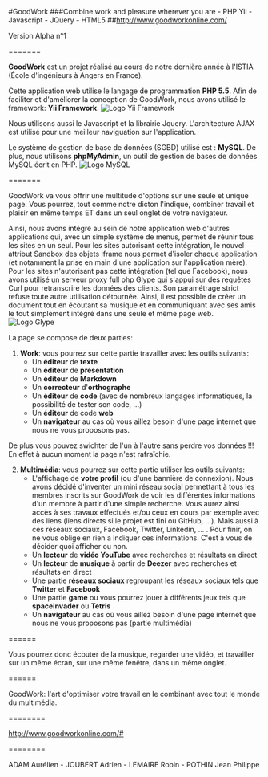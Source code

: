 #GoodWork
###Combine work and pleasure wherever you are - PHP Yii - Javascript - JQuery - HTML5
##http://www.goodworkonline.com/


Version Alpha n°1

=======

**GoodWork** est un projet réalisé au cours de notre dernière année à l'ISTIA (École d'ingénieurs à Angers en France).


Cette application web utilise le langage de programmation **PHP 5.5**. Afin de faciliter et d'améliorer la conception de GoodWork, nous avons utilisé le framework: **Yii Framework**.
![Logo Yii Framework](http://static.yiiframework.com/files/logo/yii.png "Logo Yii Framework")


Nous utilisons aussi le Javascript et la librairie Jquery. L'architecture AJAX est utilisé pour une meilleur naviguation sur l'application.


Le  système de gestion de base de données (SGBD) utilisé est : **MySQL**. De plus, nous utilisons **phpMyAdmin**, un outil de gestion de bases de données MySQL écrit en PHP.
![Logo MySQL](http://upload.wikimedia.org/wikipedia/ru/d/d3/Mysql.png "Logo MySQL")



=======


GoodWork va vous offrir une multitude d'options sur une seule et unique page. Vous pourrez, tout comme notre dicton l'indique, combiner travail et plaisir en même temps ET dans un seul onglet de votre navigateur.

Ainsi, nous avons intégré au sein de notre application web d'autres applications qui, avec un simple système de menus, permet de réunir tous les sites en un seul. Pour les sites autorisant cette intégration, le nouvel attribut Sandbox des objets Iframe nous permet d'isoler chaque application (et notamment la prise en main d'une application sur l'application mère). Pour les sites n'autorisant pas cette intégration (tel que Facebook), nous avons utilisé un serveur proxy full php Glype qui s'appui sur des requêtes Curl pour retranscrire les données des clients. Son paramétrage strict refuse toute autre utilisation détournée. Ainsi, il est possible de créer un document tout en écoutant sa musique et en communiquant avec ses amis le tout simplement intégré dans une seule et même page web.
![Logo Glype](http://dwis-mwberz.pun.bz/files/glype.png "Logo Glype")

La page se compose de deux parties:
 1. **Work**: vous pourrez sur cette partie travailler avec les outils suivants: 
    - Un **éditeur** de **texte** 
    - Un **éditeur** de **présentation**
    - Un **éditeur** de **Markdown**
    - Un **correcteur** d'**orthographe**
    - Un **éditeur** de **code** (avec de nombreux langages informatiques, la possibilité de tester son code, ...)
    - Un **éditeur** de code **web** 
    - Un **navigateur** au cas où vous aillez besoin d'une page internet que nous ne vous proposons pas.


 De plus vous pouvez swichter de l'un à l'autre sans perdre vos données !!! En effet à aucun moment la page n'est rafraîchie.


 2. **Multimédia**: vous pourrez sur cette partie utiliser les outils suivants: 
    - L'affichage de **votre profil** (ou d'une bannière de connexion). Nous avons décidé d'inventer un mini réseau social permettant à tous les membres inscrits sur GoodWork de voir les différentes informations d'un membre à partir d'une simple recherche. Vous aurez ainsi accès à ses travaux effectués et/ou ceux en cours par exemple avec des liens (liens directs si le projet est fini ou GitHub, ...). Mais aussi à ces réseaux sociaux, Facebook, Twitter, Linkedin, ... . Pour finir, on ne vous oblige en rien a indiquer ces informations. C'est à vous de décider quoi afficher ou non.
    - Un **lecteur** de **vidéo YouTube** avec recherches et résultats en direct 
    - Un **lecteur** de **musique** à partir de **Deezer** avec recherches et résultats en direct 
    - Une partie **réseaux sociaux** regroupant les réseaux sociaux tels que **Twitter** et **Facebook**
    - Une partie **game** ou vous pourrez jouer à différents jeux tels que **spaceinvader** ou **Tetris**
    - Un **navigateur** au cas où vous aillez besoin d'une page internet que nous ne vous proposons pas (partie multimédia)

======

Vous pourrez donc écouter de la musique, regarder une vidéo, et travailler sur un même écran, sur une même fenêtre, dans un même onglet.

======

GoodWork: l'art d'optimiser votre travail en le combinant avec tout le monde du multimédia.


========

http://www.goodworkonline.com/#

========

ADAM Aurélien - JOUBERT Adrien - LEMAIRE Robin - POTHIN Jean Philippe

              

